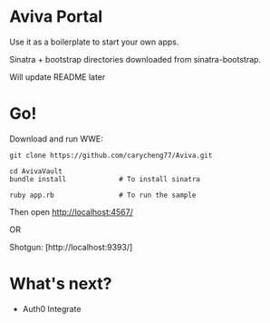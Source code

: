 Aviva Portal
====

Use it as a boilerplate to start your own apps.

Sinatra + bootstrap directories downloaded from sinatra-bootstrap.

Will update README later

Go!
===

Download and run WWE:

    git clone https://github.com/carycheng77/Aviva.git
    
    cd AvivaVault
    bundle install             # To install sinatra
    
    ruby app.rb                # To run the sample


Then open [http://localhost:4567/](http://localhost:4567/)

OR

Shotgun: [http://localhost:9393/]

What's next?
============
- Auth0 Integrate
